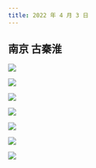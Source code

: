 ```yaml
---
title: 2022 年 4 月 3 日
---
```


## 南京 古秦淮

![](http://r.photo.store.qq.com/psc?/V12to3FW3aSvFz/TmEUgtj9EK6.7V8ajmQrENIirX.q0IfG3mPm0nv8VJgGQM9GDJeGPk7bws2wXr1cQ.C2AEP00k2t08Op.bv8hk8Q8mLTL3cjLe4gsf6oisE!/r)

![](http://r.photo.store.qq.com/psc?/V12to3FW3aSvFz/TmEUgtj9EK6.7V8ajmQrENzbdo0KQLEW11LpW6lTQxuy9KZ9u5uFKjA6XYzt9lNQC.r6HNxMJQ2s6zELzi2FnSk7JRigD4Ptw1.YOA.F7Xc!/r)

![](http://r.photo.store.qq.com/psc?/V12to3FW3aSvFz/TmEUgtj9EK6.7V8ajmQrEMbYQH8lkiws*5rCIaE09i82RbcEMyrS1X07XrTaaND.gDnMNvR3DA5BnDq20ctXiEpoPfiOV.r8tn6abNfeeho!/r)

![](http://r.photo.store.qq.com/psc?/V12to3FW3aSvFz/TmEUgtj9EK6.7V8ajmQrEOXUfhd5wLFdhJSVsrZklBiAGeIEUXOeEGlNXQOK7RalSunBVlrWrT6YMzXRvUahNsGwoAzWZyYLWqNvMYhToCc!/r)

![](http://r.photo.store.qq.com/psc?/V12to3FW3aSvFz/TmEUgtj9EK6.7V8ajmQrEEVD5I.mx.ksdCvzl9kn9DNPRHvxjtqYW*Qt3myLkKvFqlaEgbHtrJ5vvW5zNUnuNe9mrKQSLPHfDEifX4DOx5o!/r)

![](http://r.photo.store.qq.com/psc?/V12to3FW3aSvFz/TmEUgtj9EK6.7V8ajmQrEKbrvnc81d7eFtAIKyCL13*7WTpTgJ642LyIVf9Shy3rmmACgKVaVcia8ExCah7wM4NwhxDFN1Mw7CZKc8tjOuQ!/r)

![](http://r.photo.store.qq.com/psc?/V12to3FW3aSvFz/TmEUgtj9EK6.7V8ajmQrED*moSJy..b1q8LunOMhmr.eQCbGlmYRCk3UGbcptbovbonNC7gMMHIaEommBE*PSvWrGgJlZJ3.CLcNRurwfYY!/r)
